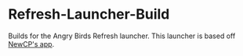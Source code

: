 # Refresh-Launcher-Build
Builds for the Angry Birds Refresh launcher. This launcher is based off [NewCP's app](https://github.com/New-Club-Penguin/NewCP-App).
